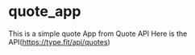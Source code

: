 # quote_app
This is a simple quote App from Quote API 
Here is the API(https://type.fit/api/quotes)

